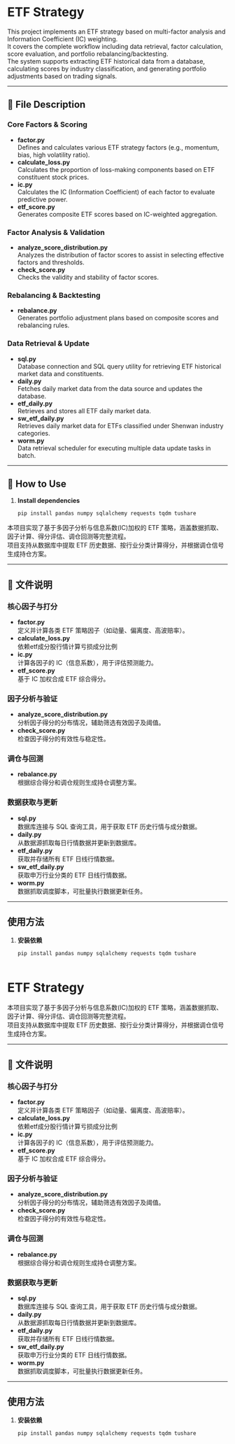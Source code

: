 # ETF Strategy

This project implements an ETF strategy based on multi-factor analysis and Information Coefficient (IC) weighting.  
It covers the complete workflow including data retrieval, factor calculation, score evaluation, and portfolio rebalancing/backtesting.  
The system supports extracting ETF historical data from a database, calculating scores by industry classification, and generating portfolio adjustments based on trading signals.

---

## 📂 File Description

### Core Factors & Scoring
- **factor.py**  
  Defines and calculates various ETF strategy factors (e.g., momentum, bias, high volatility ratio).
- **calculate_loss.py**  
  Calculates the proportion of loss-making components based on ETF constituent stock prices.
- **ic.py**  
  Calculates the IC (Information Coefficient) of each factor to evaluate predictive power.
- **etf_score.py**  
  Generates composite ETF scores based on IC-weighted aggregation.

### Factor Analysis & Validation
- **analyze_score_distribution.py**  
  Analyzes the distribution of factor scores to assist in selecting effective factors and thresholds.
- **check_score.py**  
  Checks the validity and stability of factor scores.

### Rebalancing & Backtesting
- **rebalance.py**  
  Generates portfolio adjustment plans based on composite scores and rebalancing rules.

### Data Retrieval & Update
- **sql.py**  
  Database connection and SQL query utility for retrieving ETF historical market data and constituents.
- **daily.py**  
  Fetches daily market data from the data source and updates the database.
- **etf_daily.py**  
  Retrieves and stores all ETF daily market data.
- **sw_etf_daily.py**  
  Retrieves daily market data for ETFs classified under Shenwan industry categories.
- **worm.py**  
  Data retrieval scheduler for executing multiple data update tasks in batch.

---

## 🚀 How to Use

1. **Install dependencies**
   ```bash
   pip install pandas numpy sqlalchemy requests tqdm tushare


本项目实现了基于多因子分析与信息系数(IC)加权的 ETF 策略，涵盖数据抓取、因子计算、得分评估、调仓回测等完整流程。  
项目支持从数据库中提取 ETF 历史数据、按行业分类计算得分，并根据调仓信号生成持仓方案。

---

## 📂 文件说明

### 核心因子与打分
- **factor.py**  
  定义并计算各类 ETF 策略因子（如动量、偏离度、高波赔率）。
- **calculate_loss.py**  
  依赖etf成分股行情计算亏损成分比例
- **ic.py**  
  计算各因子的 IC（信息系数），用于评估预测能力。
- **etf_score.py**  
  基于 IC 加权合成 ETF 综合得分。


### 因子分析与验证
- **analyze_score_distribution.py**  
  分析因子得分的分布情况，辅助筛选有效因子及阈值。
- **check_score.py**  
  检查因子得分的有效性与稳定性。


### 调仓与回测
- **rebalance.py**  
  根据综合得分和调仓规则生成持仓调整方案。

### 数据获取与更新
- **sql.py**  
  数据库连接与 SQL 查询工具，用于获取 ETF 历史行情与成分数据。
- **daily.py**  
  从数据源抓取每日行情数据并更新到数据库。
- **etf_daily.py**  
  获取并存储所有 ETF 日线行情数据。
- **sw_etf_daily.py**  
  获取申万行业分类的 ETF 日线行情数据。
- **worm.py**  
  数据抓取调度脚本，可批量执行数据更新任务。

---

## 使用方法

1. **安装依赖**
   ```bash
   pip install pandas numpy sqlalchemy requests tqdm tushare



# ETF Strategy

本项目实现了基于多因子分析与信息系数(IC)加权的 ETF 策略，涵盖数据抓取、因子计算、得分评估、调仓回测等完整流程。  
项目支持从数据库中提取 ETF 历史数据、按行业分类计算得分，并根据调仓信号生成持仓方案。

---

## 📂 文件说明

### 核心因子与打分
- **factor.py**  
  定义并计算各类 ETF 策略因子（如动量、偏离度、高波赔率）。
- **calculate_loss.py**  
  依赖etf成分股行情计算亏损成分比例
- **ic.py**  
  计算各因子的 IC（信息系数），用于评估预测能力。
- **etf_score.py**  
  基于 IC 加权合成 ETF 综合得分。


### 因子分析与验证
- **analyze_score_distribution.py**  
  分析因子得分的分布情况，辅助筛选有效因子及阈值。
- **check_score.py**  
  检查因子得分的有效性与稳定性。


### 调仓与回测
- **rebalance.py**  
  根据综合得分和调仓规则生成持仓调整方案。

### 数据获取与更新
- **sql.py**  
  数据库连接与 SQL 查询工具，用于获取 ETF 历史行情与成分数据。
- **daily.py**  
  从数据源抓取每日行情数据并更新到数据库。
- **etf_daily.py**  
  获取并存储所有 ETF 日线行情数据。
- **sw_etf_daily.py**  
  获取申万行业分类的 ETF 日线行情数据。
- **worm.py**  
  数据抓取调度脚本，可批量执行数据更新任务。

---

## 使用方法

1. **安装依赖**
   ```bash
   pip install pandas numpy sqlalchemy requests tqdm tushare
